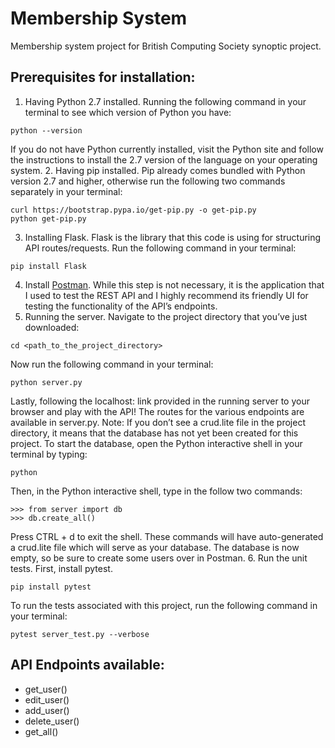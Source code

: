 # Membership System
Membership system project for British Computing Society synoptic project.

## Prerequisites for installation:
1. Having Python 2.7 installed. Running the following command in your terminal to see which version of Python you have:
```code
python --version
```
If you do not have Python currently installed, visit the Python site and follow the instructions to install the 2.7 version of the language on your operating system.
2. Having pip installed. Pip already comes bundled with Python version 2.7 and higher, otherwise run the following two commands separately in your terminal:
```code
curl https://bootstrap.pypa.io/get-pip.py -o get-pip.py
python get-pip.py
```
3. Installing Flask. Flask is the library that this code is using for structuring API routes/requests. Run the following command in your terminal:
```code
pip install Flask
```
4. Install [Postman](https://www.getpostman.com/). While this step is not necessary, it is the application that I used to test the REST API and I highly recommend its friendly UI for testing the functionality of the API’s endpoints.
5. Running the server. Navigate to the project directory that you’ve just downloaded:
```code
cd <path_to_the_project_directory>
```
Now run the following command in your terminal:
```code
python server.py
```
Lastly, following the localhost: link provided in the running server to your browser and play with the API! The routes for the various endpoints are available in server.py.
Note: If you don’t see a crud.lite file in the project directory, it means that the database has not yet been created for this project. To start the database, open the Python interactive shell in your terminal by typing:
```code
python
```
Then, in the Python interactive shell, type in the follow two commands:
```code
>>> from server import db
>>> db.create_all()
```
Press CTRL + d to exit the shell. These commands will have auto-generated a crud.lite file which will serve as your database. The database is now empty, so be sure to create some users over in Postman.
6. Run the unit tests. First, install pytest.
```code
pip install pytest
```
To run the tests associated with this project, run the following command in your terminal:
```code
pytest server_test.py --verbose
```

## API Endpoints available:
- get_user()
- edit_user()
- add_user()
- delete_user()
- get_all()
